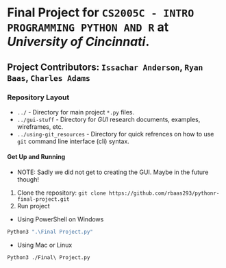 # Final Project for `CS2005C - INTRO PROGRAMMING PYTHON AND R` at *University of Cincinnati*.



## Project Contributors: `Issachar Anderson`, `Ryan Baas`, `Charles Adams`  

### Repository Layout

* `../` - Directory for main project `*.py` files.
* `../gui-stuff` - Directory for *GUI* research documents, examples, wireframes, etc.
* `../using-git_resources`  - Directory for quick refrences on how to use `git` command line interface (cli) syntax.
  
#### Get Up and Running

- NOTE: Sadly we did not get to creating the GUI. Maybe in the future though!

1. Clone the repository: `git clone https://github.com/rbaas293/pythonr-final-project.git `
2. Run project

* Using PowerShell on Windows

 ```PowerShell
Python3 ".\Final Project.py"
 ```

* Using Mac or Linux

```Bash
Python3 ./Final\ Project.py
```

